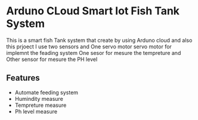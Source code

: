 
# Arduno CLoud Smart Iot Fish Tank System

This is a smart fish Tank system that create by using Arduno cloud and also this prjoect I use two sensors and One servo motor servo motor for implemnt the feading system One sesor for mesure the tempreture and Other sensor for mesure the PH level 


## Features

- Automate feeding system
- Humindity measure 
- Tempreture measure
- Ph level measure




